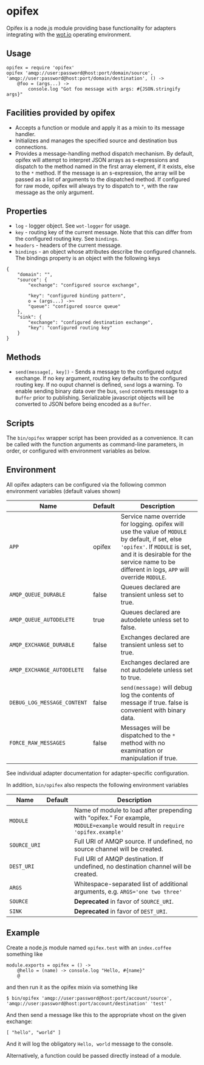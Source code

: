 # opifex

Opifex is a node.js module providing base functionality for adapters integrating with the [wot.io](http://wot.io) operating environment.

## Usage

```
opifex = require 'opifex'
opifex 'amqp://user:password@host:port/domain/source', 'amqp://user:password@host:port/domain/destination', () ->
	@foo = (args...) ->
		console.log "Got foo message with args: #{JSON.stringify args}"
```

## Facilities provided by opifex

* Accepts a function or module and apply it as a mixin to its message handler.
* Initializes and manages the specified source and destination bus connections.
* Provides a message-handling method dispatch mechanism. By default, opifex will attempt to interpret JSON arrays as s-expressions and dispatch to the method named in the first array element, if it exists, else to the `*` method. If the message is an s-expression, the array will be passed as a list of arguments to the dispatched method. If configured for raw mode, opifex will always try to dispatch to `*`, with the raw message as the only argument.

## Properties

* `log` - logger object. See `wot-logger` for usage.
* `key` - routing key of the current message. Note that this can differ from the configured routing key. See `bindings`.
* `headers` - headers of the current message.
* `bindings` - an object whose attributes describe the configured channels. The bindings property is an object with the following keys
```
{
	"domain": "",
	"source": {
		"exchange": "configured source exchange",

		"key": "configured binding pattern",
		o = (args...) ->¬
		"queue": "configured source queue"
	},
	"sink": {
		"exchange": "configured destination exchange",
		"key": "configured routing key"
	}
}
```

## Methods

* `send(message[, key])` - Sends a message to the configured output exchange.
If no key argument, routing key defaults to the configured routing key.
If no ouput channel is defined, `send` logs a warning.
To enable sending binary data over the bus, `send` converts message to a `Buffer` prior to publishing.
Serializable javascript objects will be converted to JSON before being encoded as a `Buffer`.

## Scripts

The `bin/opifex` wrapper script has been provided as a convenience.
It can be called with the function arguments as command-line parameters, in order, or configured with environment variables as below.

## Environment

All opifex adapters can be configured via the following common environment variables (default values shown)

| Name | Default | Description |
| ---- | ------- | ----------- |
| `APP` | opifex | Service name override for logging. opifex will use the value of `MODULE` by default, if set, else `'opifex'`. If `MODULE` is set, and it is desirable for the service name to be different in logs, `APP` will override `MODULE`. |
| `AMQP_QUEUE_DURABLE` | false | Queues declared are transient unless set to true. |
| `AMQP_QUEUE_AUTODELETE` | true | Queues declared are autodelete unless set to false. |
| `AMQP_EXCHANGE_DURABLE` | false | Exchanges declared are transient unless set to true. |
| `AMQP_EXCHANGE_AUTODELETE` | false | Exchanges declared are not autodelete unless set to true. |
| `DEBUG_LOG_MESSAGE_CONTENT` | false | `send(message)` will debug log the contents of message if true. false is convenient with binary data. |
| `FORCE_RAW_MESSAGES` | false | Messages will be dispatched to the `*` method with no examination or manipulation if true. |

See individual adapter documentation for adapter-specific configuration.

In addition, `bin/opifex` also respects the following environment variables

| Name | Default | Description |
| ---- | ------- | ----------- |
| `MODULE` | | Name of module to load after prepending with "opifex." For example, `MODULE=example` would result in `require 'opifex.example'` |
| `SOURCE_URI` | | Full URI of AMQP source. If undefined, no source channel will be created. |
| `DEST_URI` | | Full URI of AMQP destination. If undefined, no destination channel will be created. |
| `ARGS` | | Whitespace-separated list of additional arguments, e.g. `ARGS='one two three'` |
| `SOURCE` | | **Deprecated** in favor of `SOURCE_URI`. |
| `SINK` | | **Deprecated**  in favor of `DEST_URI`. |

## Example

Create a node.js module named `opifex.test` with an `index.coffee` something like

```
module.exports = opifex = () ->
	@hello = (name) -> console.log "Hello, #{name}"
	@
```

and then run it as the opifex mixin via something like 


```
$ bin/opifex 'amqp://user:password@host:port/account/source', 'amqp://user:password@host:port/account/destination' 'test'
```

And then send a message like this to the appropriate vhost on the given exchange:

```
[ "hello", "world" ]
```

And it will log the obligatory `Hello, world` message to the console.

Alternatively, a function could be passed directly instead of a module.
